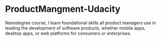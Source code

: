 # ProductMangment-Udacity
Nanodegree course, I learn foundational skills all product managers use in leading the development of software products, whether mobile apps, desktop apps, or web platforms for consumers or enterprises.
